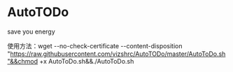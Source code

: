 # AutoTODo
 save you energy

使用方法：wget --no-check-certificate --content-disposition "https://raw.githubusercontent.com/vizshrc/AutoTODo/master/AutoToDo.sh"&&chmod +x AutoToDo.sh&&./AutoToDo.sh